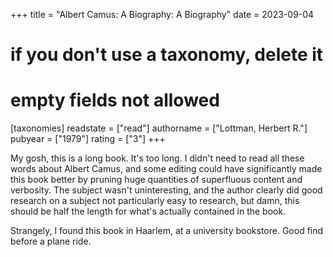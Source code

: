 +++
title = "Albert Camus: A Biography: A Biography"
date = 2023-09-04
# if you don't use a taxonomy, delete it
# empty fields not allowed
[taxonomies]
  readstate = ["read"]
  authorname = ["Lottman, Herbert R."]
  pubyear = ["1979"]
  rating = ["3"]
+++

My gosh, this is a long book. It's too long. I didn't need to read all these words about Albert Camus, and some editing could have significantly made this book better by pruning huge quantities of superfluous content and verbosity. The subject wasn't uninteresting, and the author clearly did good research on a subject not particularly easy to research, but damn, this should be half the length for what's actually contained in the book.

Strangely, I found this book in Haarlem, at a university bookstore. Good find before a plane ride.